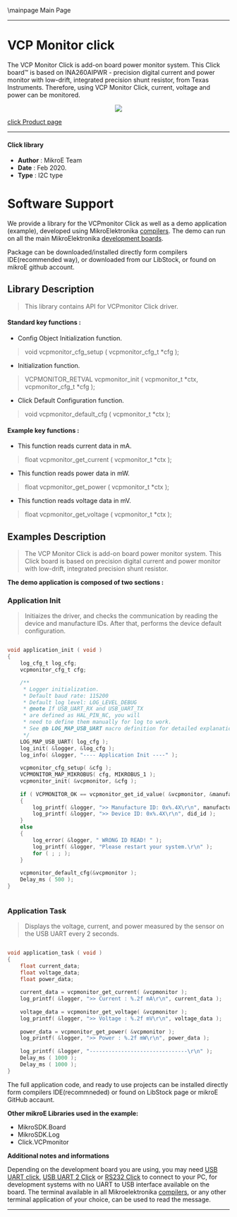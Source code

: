 \mainpage Main Page
 
---
# VCP Monitor click

The VCP Monitor Click is add-on board power monitor system. This Click board™ is based on INA260AIPWR - precision digital current and power monitor with low-drift, integrated precision shunt resistor, from Texas Instruments. Therefore, using VCP Monitor Click, current, voltage and power can be monitored.

<p align="center">
  <img src="https://download.mikroe.com/images/click_for_ide/vcpmonitor_click.png">
</p>

[click Product page](https://www.mikroe.com/vcp-monitor-click)

---


#### Click library 

- **Author**        : MikroE Team
- **Date**          : Feb 2020.
- **Type**          : I2C type


# Software Support

We provide a library for the VCPmonitor Click 
as well as a demo application (example), developed using MikroElektronika 
[compilers](https://shop.mikroe.com/compilers). 
The demo can run on all the main MikroElektronika [development boards](https://shop.mikroe.com/development-boards).

Package can be downloaded/installed directly form compilers IDE(recommended way), or downloaded from our LibStock, or found on mikroE github account. 

## Library Description

> This library contains API for VCPmonitor Click driver.

#### Standard key functions :

- Config Object Initialization function.
> void vcpmonitor_cfg_setup ( vcpmonitor_cfg_t *cfg ); 
 
- Initialization function.
> VCPMONITOR_RETVAL vcpmonitor_init ( vcpmonitor_t *ctx, vcpmonitor_cfg_t *cfg );

- Click Default Configuration function.
> void vcpmonitor_default_cfg ( vcpmonitor_t *ctx );


#### Example key functions :

- This function reads current data in mA.
> float vcpmonitor_get_current ( vcpmonitor_t *ctx );
 
- This function reads power data in mW.
> float vcpmonitor_get_power ( vcpmonitor_t *ctx );

- This function reads voltage data in mV.
> float vcpmonitor_get_voltage ( vcpmonitor_t *ctx );

## Examples Description

> The VCP Monitor Click is add-on board power monitor system. This Click board is 
> based on precision digital current and power monitor with low-drift, integrated 
> precision shunt resistor. 

**The demo application is composed of two sections :**

### Application Init 

> Initiaizes the driver, and checks the communication by reading the device and manufacture IDs.
> After that, performs the device default configuration.

```c

void application_init ( void )
{
    log_cfg_t log_cfg;
    vcpmonitor_cfg_t cfg;

    /** 
     * Logger initialization.
     * Default baud rate: 115200
     * Default log level: LOG_LEVEL_DEBUG
     * @note If USB_UART_RX and USB_UART_TX 
     * are defined as HAL_PIN_NC, you will 
     * need to define them manually for log to work. 
     * See @b LOG_MAP_USB_UART macro definition for detailed explanation.
     */
    LOG_MAP_USB_UART( log_cfg );
    log_init( &logger, &log_cfg );
    log_info( &logger, "---- Application Init ----" );
    
    vcpmonitor_cfg_setup( &cfg );
    VCPMONITOR_MAP_MIKROBUS( cfg, MIKROBUS_1 );
    vcpmonitor_init( &vcpmonitor, &cfg );
    
    if ( VCPMONITOR_OK == vcpmonitor_get_id_value( &vcpmonitor, &manufacture_id, &did_id ) )
    {
        log_printf( &logger, ">> Manufacture ID: 0x%.4X\r\n", manufacture_id );
        log_printf( &logger, ">> Device ID: 0x%.4X\r\n", did_id );
    }
    else
    {
        log_error( &logger, " WRONG ID READ! " );
        log_printf( &logger, "Please restart your system.\r\n" );
        for ( ; ; );
    }
    
    vcpmonitor_default_cfg(&vcpmonitor );
    Delay_ms ( 500 );
}
  
```

### Application Task

> Displays the voltage, current, and power measured by the sensor on the USB UART every 2 seconds.

```c

void application_task ( void )
{
    float current_data;
    float voltage_data;
    float power_data;
    
    current_data = vcpmonitor_get_current( &vcpmonitor );
    log_printf( &logger, ">> Current : %.2f mA\r\n", current_data );
     
    voltage_data = vcpmonitor_get_voltage( &vcpmonitor );
    log_printf( &logger, ">> Voltage : %.2f mV\r\n", voltage_data );
    
    power_data = vcpmonitor_get_power( &vcpmonitor );
    log_printf( &logger, ">> Power : %.2f mW\r\n", power_data );
    
    log_printf( &logger, "-------------------------------\r\n" );
    Delay_ms ( 1000 );
    Delay_ms ( 1000 );
} 

```

The full application code, and ready to use projects can be  installed directly form compilers IDE(recommneded) or found on LibStock page or mikroE GitHub accaunt.

**Other mikroE Libraries used in the example:** 

- MikroSDK.Board
- MikroSDK.Log
- Click.VCPmonitor

**Additional notes and informations**

Depending on the development board you are using, you may need 
[USB UART click](https://shop.mikroe.com/usb-uart-click), 
[USB UART 2 Click](https://shop.mikroe.com/usb-uart-2-click) or 
[RS232 Click](https://shop.mikroe.com/rs232-click) to connect to your PC, for 
development systems with no UART to USB interface available on the board. The 
terminal available in all Mikroelektronika 
[compilers](https://shop.mikroe.com/compilers), or any other terminal application 
of your choice, can be used to read the message.



---
